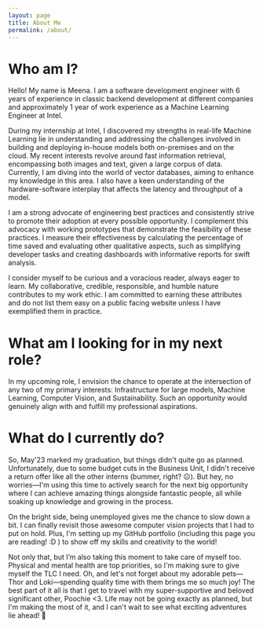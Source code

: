 ```yaml
---
layout: page
title: About Me
permalink: /about/
---
```


# Who am I?

Hello! My name is Meena. I am a software development engineer with 6 years of experience in classic backend development at different companies and approximately 1 year of work experience as a Machine Learning Engineer at Intel. 

During my internship at Intel, I discovered my strengths in real-life Machine Learning lie in understanding and addressing the challenges involved in building and deploying in-house models both on-premises and on the cloud. My recent interests revolve around fast information retrieval, encompassing both images and text, given a large corpus of data. Currently, I am diving into the world of vector databases, aiming to enhance my knowledge in this area. I also have a keen understanding of the hardware-software interplay that affects the latency and throughput of a model.

I am a strong advocate of engineering best practices and consistently strive to promote their adoption at every possible opportunity. I complement this advocacy with working prototypes that demonstrate the feasibility of these practices. I measure their effectiveness by calculating the percentage of time saved and evaluating other qualitative aspects, such as simplifying developer tasks and creating dashboards with informative reports for swift analysis. 

I consider myself to be curious and a voracious reader, always eager to learn. My collaborative, credible, responsible, and humble nature contributes to my work ethic. I am committed to earning these attributes and do not list them easy on a public facing website unless I have exemplified them in practice.

# What am I looking for in my next role?

In my upcoming role, I envision the chance to operate at the intersection of any two of my primary interests: Infrastructure for large models, Machine Learning, Computer Vision, and Sustainability. Such an opportunity would genuinely align with and fulfill my professional aspirations.

# What do I currently do?

So, May'23 marked my graduation, but things didn't quite go as planned. Unfortunately, due to some budget cuts in the Business Unit, I didn't receive a return offer like all the other interns (bummer, right? ☹). But hey, no worries—I'm using this time to actively search for the next big opportunity where I can achieve amazing things alongside fantastic people, all while soaking up knowledge and growing in the process.

On the bright side, being unemployed gives me the chance to slow down a bit. I can finally revisit those awesome computer vision projects that I had to put on hold. Plus, I'm setting up my GitHub portfolio (including this page you are reading! :D ) to show off my skills and creativity to the world!

Not only that, but I’m also taking this moment to take care of myself too. Physical and mental health are top priorities, so I'm making sure to give myself the TLC I need. Oh, and let's not forget about my adorable pets—Thor and Loki—spending quality time with them brings me so much joy! The best part of it all is that I get to travel with my super-supportive and beloved significant other, Poochie <3. Life may not be going exactly as planned, but I'm making the most of it, and I can't wait to see what exciting adventures lie ahead! 🌟


